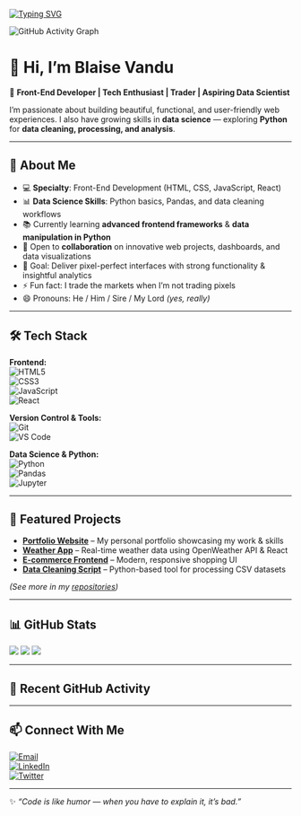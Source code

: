 <!-- Animated Typing Header -->
[![Typing SVG](https://readme-typing-svg.demolab.com?font=Fira+Code&pause=1000&color=38C2FF&width=435&lines=Front-End+Developer;Tech+Enthusiast;Creative+Problem+Solver;Trader+%26+Investor;Aspiring+Data+Scientist)](https://git.io/typing-svg)

<!-- Animated Contribution Graph -->
![GitHub Activity Graph](https://github-readme-activity-graph.vercel.app/graph?username=VanBlaise&bg_color=0d1117&color=38c2ff&line=38c2ff&point=ffffff&area=true&hide_border=true)

# 👋 Hi, I’m Blaise Vandu

🚀 **Front-End Developer | Tech Enthusiast | Trader | Aspiring Data Scientist**  

I’m passionate about building beautiful, functional, and user-friendly web experiences. I also have growing skills in **data science** — exploring **Python** for **data cleaning, processing, and analysis**.

---

## 🌟 About Me  
- 💻 **Specialty**: Front-End Development (HTML, CSS, JavaScript, React)  
- 📊 **Data Science Skills**: Python basics, Pandas, and data cleaning workflows  
- 📚 Currently learning **advanced frontend frameworks** & **data manipulation in Python**  
- 🤝 Open to **collaboration** on innovative web projects, dashboards, and data visualizations  
- 🎯 Goal: Deliver pixel-perfect interfaces with strong functionality & insightful analytics  
- ⚡ Fun fact: I trade the markets when I’m not trading pixels  
- 😄 Pronouns: He / Him / Sire / My Lord *(yes, really)*  

---

## 🛠️ Tech Stack  
**Frontend:**  
![HTML5](https://img.shields.io/badge/HTML5-E34F26?style=for-the-badge&logo=html5&logoColor=white)  
![CSS3](https://img.shields.io/badge/CSS3-1572B6?style=for-the-badge&logo=css3&logoColor=white)  
![JavaScript](https://img.shields.io/badge/JavaScript-F7DF1E?style=for-the-badge&logo=javascript&logoColor=black)  
![React](https://img.shields.io/badge/React-20232A?style=for-the-badge&logo=react&logoColor=61DAFB)  

**Version Control & Tools:**  
![Git](https://img.shields.io/badge/Git-F05032?style=for-the-badge&logo=git&logoColor=white)  
![VS Code](https://img.shields.io/badge/VS%20Code-007ACC?style=for-the-badge&logo=visual-studio-code&logoColor=white)  

**Data Science & Python:**  
![Python](https://img.shields.io/badge/Python-3776AB?style=for-the-badge&logo=python&logoColor=white)  
![Pandas](https://img.shields.io/badge/Pandas-150458?style=for-the-badge&logo=pandas&logoColor=white)  
![Jupyter](https://img.shields.io/badge/Jupyter-F37626?style=for-the-badge&logo=jupyter&logoColor=white)  

---

## 📂 Featured Projects  
- **[Portfolio Website](#)** – My personal portfolio showcasing my work & skills  
- **[Weather App](#)** – Real-time weather data using OpenWeather API & React  
- **[E-commerce Frontend](#)** – Modern, responsive shopping UI  
- **[Data Cleaning Script](#)** – Python-based tool for processing CSV datasets  

*(See more in my [repositories](https://github.com/VanBlaise?tab=repositories))*  

---

## 📊 GitHub Stats  

<picture>
  <source 
    srcset="https://github-readme-stats.vercel.app/api?username=VanBlaise&show_icons=true&theme=tokyonight" 
    media="(prefers-color-scheme: dark)" 
  />
  <source 
    srcset="https://github-readme-stats.vercel.app/api?username=VanBlaise&show_icons=true&theme=default" 
    media="(prefers-color-scheme: light)" 
  />
  <img src="https://github-readme-stats.vercel.app/api?username=VanBlaise&show_icons=true&theme=default" />
</picture>

<picture>
  <source 
    srcset="https://github-readme-stats.vercel.app/api/top-langs/?username=VanBlaise&layout=compact&theme=tokyonight" 
    media="(prefers-color-scheme: dark)" 
  />
  <source 
    srcset="https://github-readme-stats.vercel.app/api/top-langs/?username=VanBlaise&layout=compact&theme=default" 
    media="(prefers-color-scheme: light)" 
  />
  <img src="https://github-readme-stats.vercel.app/api/top-langs/?username=VanBlaise&layout=compact&theme=default" />
</picture>

<picture>
  <source 
    srcset="https://streak-stats.demolab.com?user=VanBlaise&theme=tokyonight" 
    media="(prefers-color-scheme: dark)" 
  />
  <source 
    srcset="https://streak-stats.demolab.com?user=VanBlaise&theme=default" 
    media="(prefers-color-scheme: light)" 
  />
  <img src="https://streak-stats.demolab.com?user=VanBlaise&theme=default" />
</picture>

---

## 🔄 Recent GitHub Activity  
<!--START_SECTION:activity-->
<!-- This section will update automatically with your recent GitHub activity -->
<!--END_SECTION:activity-->

---

## 📫 Connect With Me  
[![Email](https://img.shields.io/badge/Email-vandu.emmanuel%40gmail.com-D14836?style=for-the-badge&logo=gmail&logoColor=white)](mailto:vandu.emmanuel@gmail.com)  
[![LinkedIn](https://img.shields.io/badge/LinkedIn-Blaise%20Emmanuel-0A66C2?style=for-the-badge&logo=linkedin&logoColor=white)](#)  
[![Twitter](https://img.shields.io/badge/Twitter-%40VanBlaise-1DA1F2?style=for-the-badge&logo=twitter&logoColor=white)](#)  

---

✨ *“Code is like humor — when you have to explain it, it’s bad.”*  
